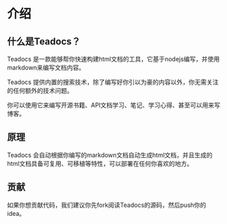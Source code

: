 # 介绍

## 什么是Teadocs？

Teadocs 是一款能够帮你快速构建html文档的工具，它基于nodejs编写，并使用markdown来编写文档内容。

Teadocs 提供内置的搜索技术，除了编写好你引以为豪的内容以外，你无需关注的任何额外的技术问题。

你可以使用它来编写开源书籍、API文档学习、笔记、学习心得、甚至可以用来写博客。

## 原理

Teadocs 会自动根据你编写的markdown文档自动生成html文档，并且生成的html文档具备可复用、可移植等特性，可以部署在任何你喜欢的地方。

## 贡献

如果你想贡献代码，我们建议你先fork阅读Teadocs的源码，然后push你的idea。